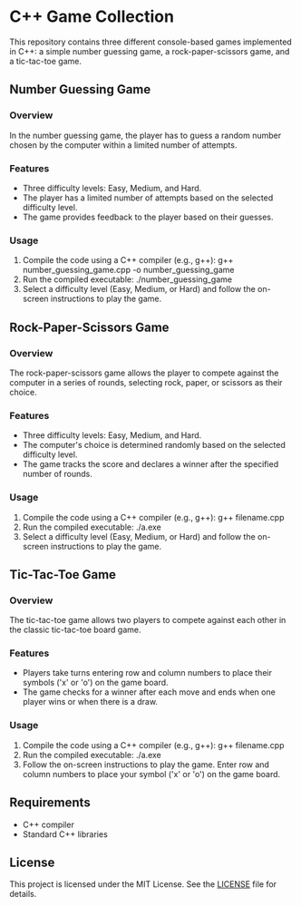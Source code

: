 # C++ Game Collection

This repository contains three different console-based games implemented in C++: a simple number guessing game, a rock-paper-scissors game, and a tic-tac-toe game.

## Number Guessing Game

### Overview

In the number guessing game, the player has to guess a random number chosen by the computer within a limited number of attempts.

### Features

- Three difficulty levels: Easy, Medium, and Hard.
- The player has a limited number of attempts based on the selected difficulty level.
- The game provides feedback to the player based on their guesses.

### Usage

1. Compile the code using a C++ compiler (e.g., g++): g++ number_guessing_game.cpp -o number_guessing_game
2. Run the compiled executable: ./number_guessing_game
3. Select a difficulty level (Easy, Medium, or Hard) and follow the on-screen instructions to play the game.

## Rock-Paper-Scissors Game

### Overview

The rock-paper-scissors game allows the player to compete against the computer in a series of rounds, selecting rock, paper, or scissors as their choice.

### Features

- Three difficulty levels: Easy, Medium, and Hard.
- The computer's choice is determined randomly based on the selected difficulty level.
- The game tracks the score and declares a winner after the specified number of rounds.

### Usage

1. Compile the code using a C++ compiler (e.g., g++): g++ filename.cpp
2. Run the compiled executable: ./a.exe
3. Select a difficulty level (Easy, Medium, or Hard) and follow the on-screen instructions to play the game.

## Tic-Tac-Toe Game

### Overview

The tic-tac-toe game allows two players to compete against each other in the classic tic-tac-toe board game.

### Features

- Players take turns entering row and column numbers to place their symbols ('x' or 'o') on the game board.
- The game checks for a winner after each move and ends when one player wins or when there is a draw.

### Usage

1. Compile the code using a C++ compiler (e.g., g++): g++ filename.cpp
2. Run the compiled executable: ./a.exe
3. Follow the on-screen instructions to play the game. Enter row and column numbers to place your symbol ('x' or 'o') on the game board.

## Requirements

- C++ compiler
- Standard C++ libraries

## License

This project is licensed under the MIT License. See the [LICENSE](LICENSE) file for details.





